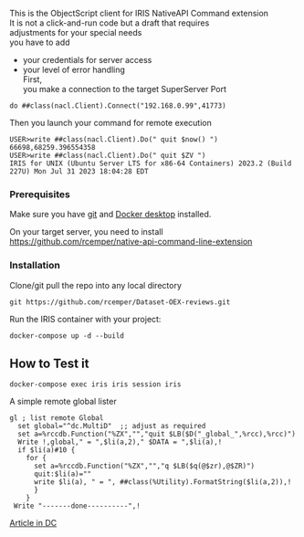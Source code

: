 This is the ObjectScript client for IRIS NativeAPI Command extension  
It is not a click-and-run code but a draft that requires   
adjustments for your special needs    
you have to add   
- your credentials for server access    
- your level of error handling    
First,    
you make a connection to the target SuperServer Port   
````
do ##class(nacl.Client).Connect("192.168.0.99",41773)   
````
Then you launch your command for remote execution    
````
USER>write ##class(nacl.Client).Do(" quit $now() ")     
66698,68259.396554358    
USER>write ##class(nacl.Client).Do(" quit $ZV ")   
IRIS for UNIX (Ubuntu Server LTS for x86-64 Containers) 2023.2 (Build 227U) Mon Jul 31 2023 18:04:28 EDT   
````
 
### Prerequisites
Make sure you have [git](https://git-scm.com/book/en/v2/Getting-Started-Installing-Git) and [Docker desktop](https://www.docker.com/products/docker-desktop) installed.    

On your target server, you need to install    
https://github.com/rcemper/native-api-command-line-extension    

### Installation   
Clone/git pull the repo into any local directory   
```
git https://github.com/rcemper/Dataset-OEX-reviews.git    
```
Run the IRIS container with your project:     
```
docker-compose up -d --build    
```
## How to Test it    
```
docker-compose exec iris iris session iris    
```
A simple remote global lister    
````
gl ; list remote Global    
  set global="^dc.MultiD"  ;; adjust as required    
  set a=%rccdb.Function("%ZX","","quit $LB($D("_global_",%rcc),%rcc)")    
  Write !,global," = ",$li(a,2)," $DATA = ",$li(a),!     
  if $li(a)#10 {    
    for {     
      set a=%rccdb.Function("%ZX","","q $LB($q(@$zr),@$ZR)")   
      quit:$li(a)=""    
      write $li(a), " = ", ##class(%Utility).FormatString($li(a,2)),!    
      }    
    }    
 Write "-------done----------",!   
````

[Article in DC](https://community.intersystems.com/post/remote-global-listing-using-nativeapi-objectscript-2)
  
        
